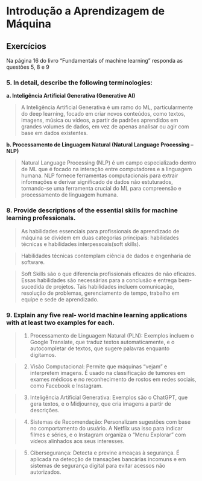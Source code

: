 # Introdução a Aprendizagem de Máquina

## Exercícios

Na página 16 do livro “Fundamentals of machine learning” responda as questões 5, 8 e 9

### 5. In detail, describe the following terminologies:

**a. Inteligência Artificial Generativa (Generative AI)**  
> A Inteligência Artificial Generativa é um ramo do ML, particularmente do deep learning, focado em criar novos conteúdos, como textos, imagens, música ou vídeos, a partir de padrões aprendidos em grandes volumes de dados, em vez de apenas analisar ou agir com base em dados existentes.  

**b. Processamento de Linguagem Natural (Natural Language Processing – NLP)**  
> Natural Language Processing (NLP) é um campo especializado dentro de ML que é focado na interação entre computadores e a linguagem humana. NLP fornece ferramentas computacionais para extrair informações e derivar significado de dados não estuturados, tornando-se uma ferramenta crucial do ML para compreensão e processamento de linguagem humana.

### 8. Provide descriptions of the essential skills for machine learning professionals.
> As habilidades essenciais para profissionais de aprendizado de máquina se dividem em duas categorias principais: habilidades técnicas e habilidades interpessoais(soft skills). 

> Habilidades técnicas contemplam ciência de dados e engenharia de software.

> Soft Skills são o que diferencia profissionais eficazes de não eficazes. Essas habilidades são necessárias para a conclusão e entrega bem-sucedida de projetos. Tais habilidades incluem comunicação, resolução de problemas, gerenciamento de tempo, trabalho em equipe e sede de aprendizado.

### 9. Explain any five real- world machine learning applications with at least two examples for each.

> 1. Processamento de Linguagem Natural (PLN):
Exemplos incluem o Google Translate, que traduz textos automaticamente, e o autocompletar de textos, que sugere palavras enquanto digitamos.

> 2. Visão Computacional:
Permite que máquinas “vejam” e interpretem imagens. É usado na classificação de tumores em exames médicos e no reconhecimento de rostos em redes sociais, como Facebook e Instagram.

> 3. Inteligência Artificial Generativa:
Exemplos são o ChatGPT, que gera textos, e o Midjourney, que cria imagens a partir de descrições.

> 4. Sistemas de Recomendação:
Personalizam sugestões com base no comportamento do usuário. A Netflix usa isso para indicar filmes e séries, e o Instagram organiza o “Menu Explorar” com vídeos alinhados aos seus interesses.

> 5. Cibersegurança:
Detecta e previne ameaças à segurança. É aplicada na detecção de transações bancárias incomuns e em sistemas de segurança digital para evitar acessos não autorizados.